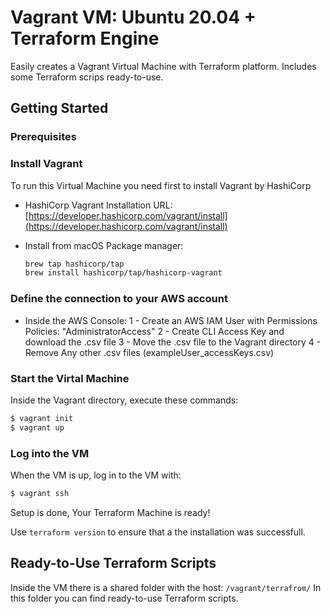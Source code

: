 # Vagrant VM: Ubuntu 20.04 + Terraform Engine

Easily creates a Vagrant Virtual Machine with Terraform platform.
Includes some Terraform scrips ready-to-use.

<!-- Configuration in this directory creates set of VPC resources which may be sufficient for staging or production environment (look into [simple](../simple) for more simplified setup).

There are public, private, database, ElastiCache, intra (private w/o Internet access) subnets, and NAT Gateways created in each availability zone. -->

## Getting Started

### Prerequisites

### Install Vagrant

To run this Virtual Machine you need first to install Vagrant by HashiCorp

* HashiCorp Vagrant Installation URL: [https://developer.hashicorp.com/vagrant/install](https://developer.hashicorp.com/vagrant/install)
 
* Install from macOS Package manager:
  ```bash
  brew tap hashicorp/tap
  brew install hashicorp/tap/hashicorp-vagrant
  ```

### Define the connection to your AWS account

* Inside the AWS Console:
1 - Create an AWS IAM User with Permissions Policies: "AdministratorAccess" 
2 - Create CLI Access Key and download the .csv file
3 - Move the .csv file to the Vagrant directory
4 - Remove Any other .csv files (exampleUser_accessKeys.csv)

### Start the Virtal Machine

Inside the Vagrant directory, execute these commands:

```bash
$ vagrant init
$ vagrant up
```

### Log into the VM

When the VM is up, log in to the VM with:

```bash
$ vagrant ssh
```
Setup is done, Your Terraform Machine is ready!

Use `terraform version` to ensure that a the installation was successfull.

## Ready-to-Use Terraform Scripts

Inside the VM there is a shared folder with the host: `/vagrant/terrafrom/`
In this folder you can find ready-to-use Terraform scripts.


